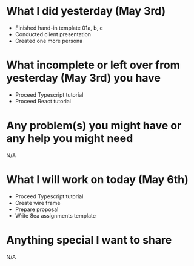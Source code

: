 # What I did yesterday (May 3rd)

- Finished hand-in template 01a, b, c
- Conducted client presentation
- Created one more persona

# What incomplete or left over from yesterday (May 3rd) you have

- Proceed Typescript tutorial
- Proceed React tutorial

# Any problem(s) you might have or any help you might need

N/A

# What I will work on today (May 6th)

- Proceed Typescript tutorial
- Create wire frame
- Prepare proposal
- Write 8ea assignments template

# Anything special I want to share

N/A
